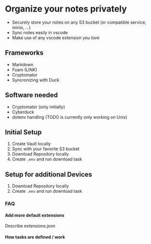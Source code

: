 # Organize your notes privately 

- Securely store your notes on any S3 bucket (or compatible service, minio, ...)
- Sync notes easily in vscode
- Make use of any vscode extension you love

## Frameworks

- Markdown
- Foam (LINK)
- Cryptomator
- Syncronizing with Duck

## Software needed

- Cryptomator (only initially)
- Cyberduck
- dotenv handling (TODO is currently only working on Unix)

## Initial Setup

1. Create Vault locally
2. Sync with your favorite S3 bucket
3. Download Repository locally
4. Create `.env` and run download task


## Setup for additional Devices

1. Download Repository locally
2. Create `.env` and run download task

### FAQ

#### Add more default extensions

Describe extensions.json

#### How tasks are defined / work
